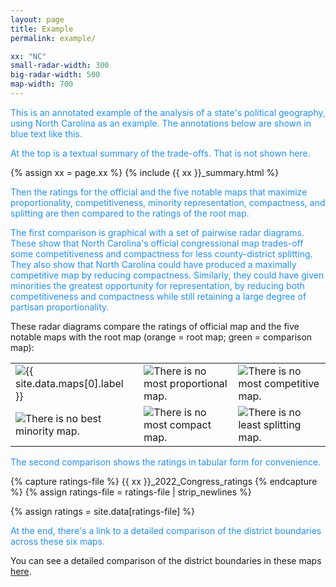 ```yaml
---
layout: page
title: Example
permalink: example/

xx: "NC"
small-radar-width: 300
big-radar-width: 500
map-width: 700
---
```


<p style="color:DodgerBlue;">This is an annotated example of the analysis of a state's political geography, using North Carolina as an example. The annotations below are shown in blue text like this.</p>

<!-- SUMMARY ANALYSIS -->

<p style="color:DodgerBlue;">At the top is a textual summary of the trade-offs. That is not shown here.</p>

{% assign xx = page.xx %}
{% include {{ xx }}_summary.html %}

<p style="color:DodgerBlue;">Then the ratings for the official and the five notable maps that maximize proportionality, 
competitiveness, minority representation, compactness, and splitting are then compared to the ratings of the root map.</p>

<p style="color:DodgerBlue;">The first comparison is graphical with a set of pairwise radar diagrams.
These show that North Carolina's official congressional map trades-off some competitiveness and compactness for less county-district splitting. 
They also show that North Carolina could have produced a maximally competitive map by reducing compactness.
Similarly, they could have given minorities the greatest opportunity for representation,
by reducing both competitiveness and compactness while still retaining a large degree of partisan proportionality.</p>

<!-- RADAR DIAGRAMS -->

<p>These radar diagrams compare the ratings of official map and the five notable maps with the root map (orange = root map; green = comparison map):</p>

<table style="border:0px">
    <tr>
        <td style="border:0px">
            <img src="{{ site.baseurl }}/assets/images/{{ xx }}_2022_Congress_Official_radar.png"
                alt="{{ site.data.maps[0].label }}" title="{{ site.data.maps[0].label }}"
                width="{{ page.small-radar-width }}" />
        </td>
        <td style="border:0px">
            <img src="{{ site.baseurl }}/assets/images/{{ xx }}_2022_Congress_Proportional_radar.png"
                alt="There is no most proportional map." title="{{ site.data.maps[1].qualified-label }}"
                width="{{ page.small-radar-width }}" />
        </td>
        <td style="border:0px">
            <img src="{{ site.baseurl }}/assets/images/{{ xx }}_2022_Congress_Competitive_radar.png"
                alt="There is no most competitive map." title="{{ site.data.maps[2].qualified-label }}"
                width="{{ page.small-radar-width }}" />
        </td>
    </tr>
    <tr>
        <td style="border:0px">
            <img src="{{ site.baseurl }}/assets/images/{{ xx }}_2022_Congress_Minority_radar.png"
                alt="There is no best minority map." title="{{ site.data.maps[3].qualified-label }}"
                width="{{ page.small-radar-width }}" />
        </td>
        <td style="border:0px">
            <img src="{{ site.baseurl }}/assets/images/{{ xx }}_2022_Congress_Compact_radar.png"
                alt="There is no most compact map." title="{{ site.data.maps[4].qualified-label }}"
                width="{{ page.small-radar-width }}" />
        </td>
        <td style="border:0px">
            <img src="{{ site.baseurl }}/assets/images/{{ xx }}_2022_Congress_Splitting_radar.png"
                alt="There is no least splitting map." title="{{ site.data.maps[3].qualified-label }}"
                width="{{ page.small-radar-width }}" />
        </td>
    </tr>
</table>

<!-- RATINGS TABLE -->

<p style="color:DodgerBlue;">The second comparison shows the ratings in tabular form for convenience.</p>

{% capture ratings-file %}
{{ xx }}_2022_Congress_ratings
{% endcapture %}
{% assign ratings-file = ratings-file | strip_newlines %}

{% assign ratings = site.data[ratings-file] %}

<style>
    #ratings-table {
        width: 900px;
    }

    .bold-row {
        font-weight: 900;
    }

    #official-intersections-table {
        width: 410px;
    }

    #proportional-intersections-table {
        width: 410px;
    }

    #competitive-intersections-table {
        width: 410px;
    }

    #minority-intersections-table {
        width: 410px;
    }

    #compact-intersections-table {
        width: 410px;
    }

    #splitting-intersections-table {
        width: 410px;
    }

    .ag-header-cell.text-center {
        .ag-header-cell-label {
            justify-content: center;
        }
    }

    .ag-header-cell.text-right {
        .ag-header-cell-label {
            justify-content: right;
        }
    }

    .ag-theme-alpine {
        --ag-font-family: 'Source Code Pro', monospace;
        /* --ag-font-family: Inconsolata; */
    }
</style>

<div id="ratings-table" class="ag-theme-alpine">
</div>

<p style="color:DodgerBlue;">At the end, there's a link to a detailed comparison of the district boundaries across these six maps.</p>

<p>You can see a detailed comparison of the district boundaries in these maps <a href="../states/{{ xx }}-districts/">here</a>.</p>

<!-- Grid -->
<script type="text/javascript" charset="utf-8">
    const ratingsColumns = [
        {field: 'Map', width: 190, unSortIcon: true},
        {field: 'Proportionality', width: 165, comparator: numericComparator, sortingOrder: ['desc', 'asc'], ...centeredColumn},
        {field: 'Competitiveness', width: 165, comparator: numericComparator, sortingOrder: ['desc', 'asc'], ...centeredColumn},
        {field: 'Minority', width: 120, comparator: numericComparator, sortingOrder: ['desc', 'asc'], ...centeredColumn},
        {field: 'Compactness', width: 130, comparator: numericComparator, sortingOrder: ['desc', 'asc'], ...centeredColumn},
        {field: 'Splitting', width: 125, comparator: numericComparator, sortingOrder: ['desc', 'asc'], ...centeredColumn},
    ];

    const ratingsOptions = {
        defaultColDef: {
            sortable: true,
            // resizable: true,
        },
        rowClassRules: {
            'bold-row': function (params) {return params.data.Map === "Official" || params.data.Map === "Root";},
			// 'bold-row': function (params) {return params.data.Map === "Official" || params.data.Map === "Baseline";},
        },
        columnDefs: ratingsColumns,
        domLayout: 'autoHeight',
        onGridReady: (event) => {renderRatingsTable(event.api)}
    };

    const eRatingsGridDiv = document.getElementById('ratings-table');
    new agGrid.Grid(eRatingsGridDiv, ratingsOptions);

    const ratingsCSV = 'https://raw.githubusercontent.com/alecramsay/pg/main/docs/_data/{{ ratings-file }}.csv';
    // const ratingsCSV = 'https://raw.githubusercontent.com/alecramsay/pg/main/docs/_data/NC_2022_Congress_ratings.csv';

    function renderRatingsTable(api)
    {
        Papa.parse(ratingsCSV, {
            header: true,
            download: true,
            complete: response =>
            {
                data = response.data;
                data.pop();
                // console.log("Finished:", data);

                api.setRowData(data);
                api.sizeColumnsToFit();
            }
        })
    }

</script>